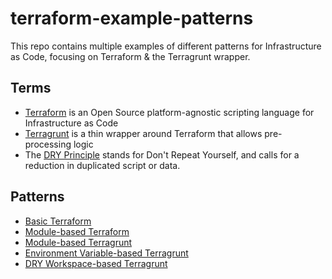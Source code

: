 # terraform-example-patterns

This repo contains multiple examples of different patterns for Infrastructure as Code, focusing on Terraform & the Terragrunt wrapper.

## Terms
* [Terraform](https://www.terraform.io/intro/index.html) is an Open Source platform-agnostic scripting language for Infrastructure as Code
* [Terragrunt](https://github.com/gruntwork-io/terragrunt) is a thin wrapper around Terraform that allows pre-processing logic
* The [DRY Principle](https://en.wikipedia.org/wiki/Don%27t_repeat_yourself) stands for Don't Repeat Yourself, and calls for a reduction in duplicated script or data.

## Patterns
* [Basic Terraform](basic-terraform/README.md)
* [Module-based Terraform](module-terraform/README.md)
* [Module-based Terragrunt](module-terragrunt/README.md)
* [Environment Variable-based Terragrunt](envvar-terragrunt/README.md)
* [DRY Workspace-based Terragrunt](dry-workspace-terragrunt/README.md)
